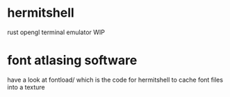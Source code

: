 # hermitshell
rust opengl terminal emulator WIP

# font atlasing software
have a look at fontload/ which is the code for hermitshell to cache font files into a texture
